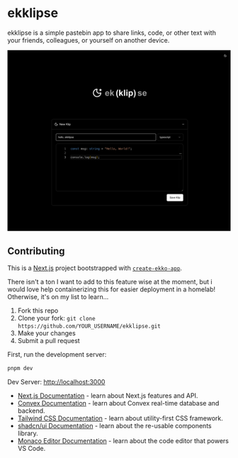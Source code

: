 # ekklipse

ekklipse is a simple pastebin app to share links, code, or other text with your friends, colleagues, or yourself on another device.

![Homescreen](public/readme/homescreen.png)

## Contributing

This is a [Next.js](https://nextjs.org) project bootstrapped with [`create-ekko-app`](https://github.com/mikekenway/create-ekko-app).

There isn't a ton I want to add to this feature wise at the moment, but i would love help containerizing this for easier deployment in a homelab! Otherwise, it's on my list to learn...

1. Fork this repo
2. Clone your fork: `git clone https://github.com/YOUR_USERNAME/ekklipse.git`
3. Make your changes
4. Submit a pull request

First, run the development server:

```bash
pnpm dev
```

Dev Server: [http://localhost:3000](http://localhost:3000)

- [Next.js Documentation](https://nextjs.org/docs) - learn about Next.js features and API.
- [Convex Documentation](https://docs.convex.dev) - learn about Convex real-time database and backend.
- [Tailwind CSS Documentation](https://tailwindcss.com/docs) - learn about utility-first CSS framework.
- [shadcn/ui Documentation](https://ui.shadcn.com) - learn about the re-usable components library.
- [Monaco Editor Documentation](https://microsoft.github.io/monaco-editor/) - learn about the code editor that powers VS Code.
